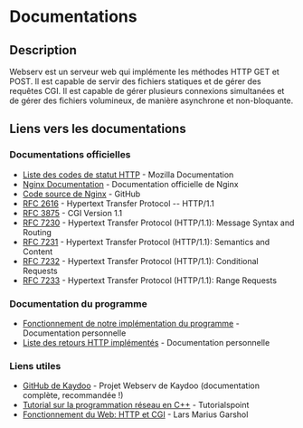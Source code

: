 # Documentations

## Description

Webserv est un serveur web qui implémente les méthodes HTTP GET et POST. Il est capable de servir des fichiers statiques et de gérer des requêtes CGI. Il est capable de gérer plusieurs connexions simultanées et de gérer des fichiers volumineux, de manière asynchrone et non-bloquante.

## Liens vers les documentations


### Documentations officielles

- [Liste des codes de statut HTTP](https://developer.mozilla.org/fr/docs/Web/HTTP/Status) - Mozilla Documentation
- [Nginx Documentation](https://nginx.org/en/docs/) - Documentation officielle de Nginx
- [Code source de Nginx](https://github.com/nginx/nginx) - GitHub
- [RFC 2616](https://tools.ietf.org/html/rfc2616) - Hypertext Transfer Protocol -- HTTP/1.1
- [RFC 3875](https://tools.ietf.org/html/rfc3875) - CGI Version 1.1
- [RFC 7230](https://tools.ietf.org/html/rfc7230) - Hypertext Transfer Protocol (HTTP/1.1): Message Syntax and Routing
- [RFC 7231](https://tools.ietf.org/html/rfc7231) - Hypertext Transfer Protocol (HTTP/1.1): Semantics and Content
- [RFC 7232](https://tools.ietf.org/html/rfc7232) - Hypertext Transfer Protocol (HTTP/1.1): Conditional Requests
- [RFC 7233](https://tools.ietf.org/html/rfc7233) - Hypertext Transfer Protocol (HTTP/1.1): Range Requests

### Documentation du programme

- [Fonctionnement de notre implémentation du programme](./webserv.md) - Documentation personnelle
- [Liste des retours HTTP implémentés](./index_http.md) - Documentation personnelle

### Liens utiles

- [GitHub de Kaydoo](https://github.com/Kaydooo/Webserv_42) - Projet Webserv de Kaydoo (documentation complète, recommandée !)
- [Tutorial sur la programmation réseau en C++](https://www.tutorialspoint.com/cplusplus/cpp_web_programming.htm) - Tutorialspoint
- [Fonctionnement du Web: HTTP et CGI](https://www.garshol.priv.no/download/text/http-tut.html) - Lars Marius Garshol

